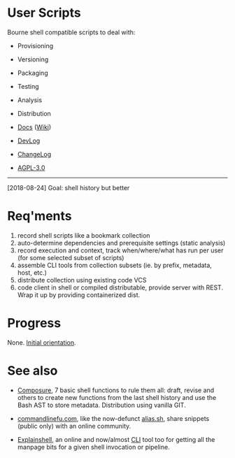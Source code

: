 # User Scripts

Bourne shell compatible scripts to deal with:

- Provisioning
- Versioning
- Packaging
- Testing
- Analysis
- Distribution

- [Docs](doc) ([Wiki](https://github.com/bvberkum/user-scripts/wiki))
- [DevLog](doc/dev)
- [ChangeLog](CHANGELOG.md)

* [AGPL-3.0](COPYING)

---

[2018-08-24] Goal: shell history but better

# Req'ments
1. record shell scripts like a bookmark collection
2. auto-determine dependencies and prerequisite settings (static analysis)
3. record execution and context, track when/where/what has run per user (for
   some selected subset of scripts)
4. assemble CLI tools from collection subsets (ie. by prefix, metadata, host, etc.)
5. distribute collection using existing code VCS
6. code client in shell or compiled distributable, provide server with REST.
   Wrap it up by providing containerized dist.

# Progress
None. [Initial orientation](doc/dev/main.md).

# See also
- [Composure][1], 7 basic shell functions to rule them all: draft, revise and
  others to create new functions from the last shell history and use the Bash
  AST to store metadata. Distribution using vanilla GIT.

- [commandlinefu.com][2], like the now-defunct [alias.sh][3], share snippets
  (public only) with an online community.

- [Explainshell][4], an online and now/almost [CLI][5] tool too for getting all
  the manpage bits for a given shell invocation or pipeline.


[1]: https://github.com/erichs/composure
[2]: https://www.commandlinefu.com/commands/browse
[3]: http://web.archive.org/web/*/alias.sh
[4]: https://explainshell.com
[5]: https://github.com/idank/explainshell/issues/4
